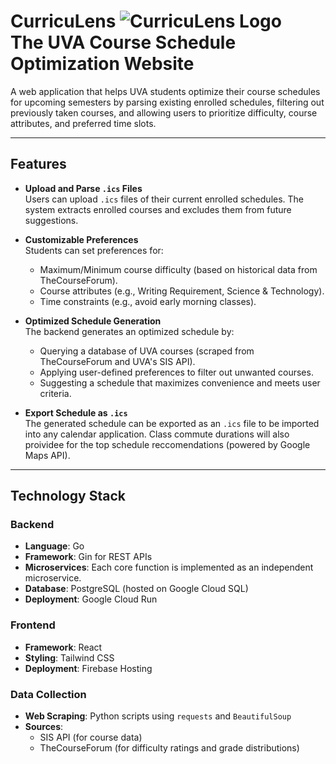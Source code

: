 # **CurricuLens ![CurricuLens Logo](https://github.com/kodarfour/curriculens/blob/main/images/curriculens.ico)<br/>The UVA Course Schedule Optimization Website**

A web application that helps UVA students optimize their course schedules for upcoming semesters by parsing existing enrolled schedules, filtering out previously taken courses, and allowing users to prioritize difficulty, course attributes, and preferred time slots.

---

## **Features**

- **Upload and Parse `.ics` Files**  
  Users can upload `.ics` files of their current enrolled schedules. The system extracts enrolled courses and excludes them from future suggestions.

- **Customizable Preferences**  
  Students can set preferences for:
  - Maximum/Minimum course difficulty (based on historical data from TheCourseForum).
  - Course attributes (e.g., Writing Requirement, Science & Technology).
  - Time constraints (e.g., avoid early morning classes).

- **Optimized Schedule Generation**  
  The backend generates an optimized schedule by:
  - Querying a database of UVA courses (scraped from TheCourseForum and UVA's SIS API).
  - Applying user-defined preferences to filter out unwanted courses.
  - Suggesting a schedule that maximizes convenience and meets user criteria.

- **Export Schedule as `.ics`**  
  The generated schedule can be exported as an `.ics` file to be imported into any calendar application. Class commute durations will also proividee for the top schedule reccomendations (powered by Google Maps API).

---

## **Technology Stack**

### **Backend**
- **Language**: Go
- **Framework**: Gin for REST APIs
- **Microservices**: Each core function is implemented as an independent microservice.
- **Database**: PostgreSQL (hosted on Google Cloud SQL)
- **Deployment**: Google Cloud Run

### **Frontend**
- **Framework**: React
- **Styling**: Tailwind CSS
- **Deployment**: Firebase Hosting

### **Data Collection**
- **Web Scraping**: Python scripts using `requests` and `BeautifulSoup`
- **Sources**:
  - SIS API (for course data)
  - TheCourseForum (for difficulty ratings and grade distributions)

